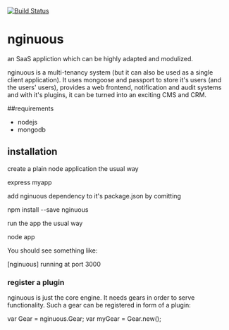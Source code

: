 [![Build Status](https://travis-ci.org/tastenwerk/nginuous.png)](https://travis-ci.org/tastenwerk/nginuous)

# nginuous

an SaaS appliction which can be highly adapted and modulized.

nginuous is a multi-tenancy system (but it can also be used as
a single client application). It uses mongoose and passport to
store it's users (and the users' users), provides a web frontend,
notification and audit systems and with it's plugins, it can be
turned into an exciting CMS and CRM.

##requirements

* nodejs
* mongodb

## installation

create a plain node application the usual way

  express myapp

add nginuous dependency to it's package.json by comitting

  npm install --save nginuous

run the app the usual way

  node app

You should see something like:

  [nginuous] running at port 3000


### register a plugin

nginuous is just the core engine. It needs gears in order to serve functionality. Such a gear
can be registered in form of a plugin:

  var Gear = nginuous.Gear;
  var myGear = Gear.new();

